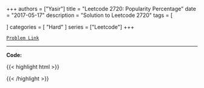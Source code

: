 
+++
authors = ["Yasir"]
title = "Leetcode 2720: Popularity Percentage"
date = "2017-05-17"
description = "Solution to Leetcode 2720"
tags = [
    
]
categories = [
    "Hard"
]
series = ["Leetcode"]
+++



[`Problem Link`](https://leetcode.com/problems/popularity-percentage/description/)

---

**Code:**

{{< highlight html >}}

{{< /highlight >}}

